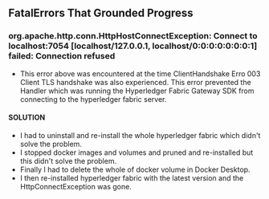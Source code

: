 ## FatalErrors That Grounded Progress

### org.apache.http.conn.HttpHostConnectException: Connect to localhost:7054 [localhost/127.0.0.1, localhost/0:0:0:0:0:0:0:1] failed: Connection refused

- This error above was encountered at the time ClientHandshake Erro 003 Client TLS handshake was also experienced. This error prevented the Handler which was running the Hyperledger Fabric Gateway SDK from connecting to the hyperledger fabric server.

#### SOLUTION
- I had to uninstall and re-install the whole hyperledger fabric which didn't solve the problem.
- I stopped docker images and volumes and pruned and re-installed but this didn't solve the problem.
- Finally I had to delete the whole of docker volume in Docker Desktop.
- I then re-installed hyperledger fabric with the latest version and the HttpConnectException was gone.